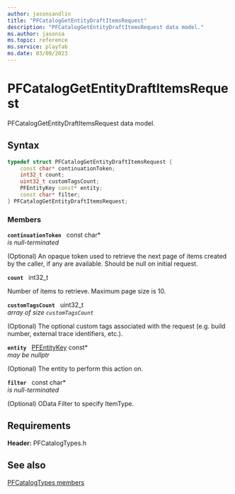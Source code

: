 ```yaml
---
author: jasonsandlin
title: "PFCatalogGetEntityDraftItemsRequest"
description: "PFCatalogGetEntityDraftItemsRequest data model."
ms.author: jasonsa
ms.topic: reference
ms.service: playfab
ms.date: 03/09/2023
---
```


# PFCatalogGetEntityDraftItemsRequest  

PFCatalogGetEntityDraftItemsRequest data model.  

## Syntax  
  
```cpp
typedef struct PFCatalogGetEntityDraftItemsRequest {  
    const char* continuationToken;  
    int32_t count;  
    uint32_t customTagsCount;  
    PFEntityKey const* entity;  
    const char* filter;  
} PFCatalogGetEntityDraftItemsRequest;  
```
  
### Members  
  
**`continuationToken`** &nbsp; const char*  
*is null-terminated*  
  
(Optional) An opaque token used to retrieve the next page of items created by the caller, if any are available. Should be null on initial request.
  
**`count`** &nbsp; int32_t  
  
Number of items to retrieve. Maximum page size is 10.
  
**`customTagsCount`** &nbsp; uint32_t  
*array of size `customTagsCount`*  
  
(Optional) The optional custom tags associated with the request (e.g. build number, external trace identifiers, etc.).
  
**`entity`** &nbsp; [PFEntityKey](../../pftypes/structs/pfentitykey-c.md) const*  
*may be nullptr*  
  
(Optional) The entity to perform this action on.
  
**`filter`** &nbsp; const char*  
*is null-terminated*  
  
(Optional) OData Filter to specify ItemType.
  
  
## Requirements  
  
**Header:** PFCatalogTypes.h
  
## See also  
[PFCatalogTypes members](../pfcatalogtypes_members.md)  

  
  
